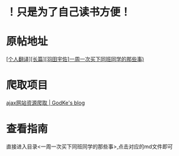 # ！只是为了自己读书方便！
# 原帖地址
[[个人翻译][长篇][羽田宇佐]一周一次买下同班同学的那些事)](https://bbs.yamibo.com/thread-521519-1-1.html)
# 爬取项目
[ajax网站资源爬取 | GodKe's blog](http://godke.blog/2024/04/24/ajax/)
# 查看指南
直接进入目录<一周一次买下同班同学的那些事>,点击对应的md文件即可